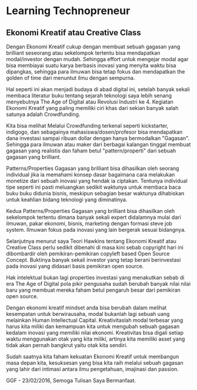 # Learning Technopreneur

## Ekonomi Kreatif atau Creative Class


<p>Dengan Ekonomi Kreatif cukup dengan membuat sebuah gagasan yang brilliant seseorang atau sekelompok tertentu bisa mendapatkan modal/investor dengan mudah. Sehingga effort untuk mengejar modal agar bisa membiayai suatu karya berbasis inovasi yang menyita waktu bisa dipangkas, sehingga para ilmuwan bisa tetap fokus dan mendapatkan the golden of time dari menuntut ilmu dengan sempurna.</p>

<p>Hal seperti ini akan menjadi budaya di abad digital ini, setelah banyak sekali membaca literatur buku tentang sejarah teknologi saya lebih senang menyebutnya The Age of Digital atau Revolusi Industri ke 4. Kegiatan Ekonomi Kreatif yang paling memiliki ciri khas dari sekian banyak salah satunya adalah Crowdfunding.</p>

<p>Kita bisa melihat Melalui Crowdfunding terkenal seperti kickstarter, indigogo, dan sebagainya mahasiswa/dosen/profesor bisa mendapatkan dana investasi sampai ribuan dollar dengan hanya bermodalkan "Gagasan". Sehingga para ilmuwan atau maker dari berbagai kalangan tinggal membuat gagasan yang realistis dan faham betul "pattern/properti" dari sebuah gagasan yang brilliant.</p>

<p>Patterns/Properties Gagasan yang brilliant bisa dihasilkan oleh seorang individual jika ia memahami konsep dasar bagaimana cara melakukan monetize dari sebuah inovasi yang hendak ia ciptakan. Tentunya individual tipe seperti ini pasti meluangkan sedikit waktunya untuk membaca baca buku buku didunia bisnis, meskipun sebagian besar waktunya dihabiskan untuk keahlian bidang teknologi yang diminatinya.</p>

<p>Kedua Patterns/Properties Gagasan yang brilliant bisa dihasilkan oleh sekelompok tertentu dimana banyak sekali expert didalamnya mulai dari ilmuwan, pakar ekonomi, bisnis, marketing dengan formasi steve job system. Ilmuwan fokus pada inovasi yang lain bergerak sesuai bidangnya.</p>

<p>Selanjutnya menurut saya Teori Hawkins tentang Ekonomi Kreatif atau Creative Class perlu sedikit dibenahi di masa kini sebab copyright hari ini dibombardir oleh pemikiran-pemikiran copyleft based Open Source Concept. Buktinya banyak sekali investor yang tetap berani berinvestasi pada inovasi yang didasari basis pemikiran open source.</p>

<p>Hak intelektual bukan lagi properties investasi yang menakutkan sebab di era The Age of Digital pola pikir pengusaha sudah berubah banyak nilai nilai baru yang membuat mereka faham betul pengaruh besar dari pemikiran open source.</p>

<p>Dengan ekonomi kreatif mindset anda bisa berubah dalam melihat kesempatan untuk berwirausaha, modal bukanlah lagi sebuah uang melainkan Human Intellectual Capital. Kreativitaslah modal terbesar yang harus kita miliki dan kemampuan kita untuk mengubah sebuah gagasan kedalam inovasi yang memiliki nilai ekonomi. Kreativitas bisa digali setiap waktu menggunakan otak yang kita miliki, artinya kita memiliki asset yang tidak akan pernah bangkrut yaitu otak kita sendiri.</p>

<p>Sudah saatnya kita faham kekuatan Ekonomi Kreatif untuk membangun masa depan kita, kesuksesan yang bisa kita raih melalui sebuah gagasan yang lahir dari intimasi antara ilmu pengetahuan, imajinasi dan passion.</p>

<p>GGF - 23/02/2016, Semoga Tulisan Saya Bermanfaat.</p>
